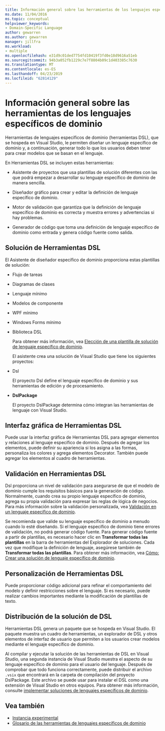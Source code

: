 ```yaml
---
title: Información general sobre las herramientas de los lenguajes específicos de dominio
ms.date: 11/04/2016
ms.topic: conceptual
helpviewer_keywords:
- Domain-Specific Language
author: gewarren
ms.author: gewarren
manager: jillfra
ms.workload:
- multiple
ms.openlocfilehash: e31d9c01ded7754fd10419f3fd0e18d9616a51eb
ms.sourcegitcommit: 94b3a052fb1229c7e7f8804b09c1d403385c7630
ms.translationtype: MT
ms.contentlocale: es-ES
ms.lasthandoff: 04/23/2019
ms.locfileid: "62814129"
---
```

# <a name="overview-of-domain-specific-language-tools"></a>Información general sobre las herramientas de los lenguajes específicos de dominio
Herramientas de lenguajes específicos de dominio (herramientas DSL), que se hospeda en Visual Studio, le permiten diseñar un lenguaje específico de dominio y, a continuación, generar todo lo que los usuarios deben tener para crear modelos que se basan en el lenguaje.

 En Herramientas DSL se incluyen estas herramientas:

- Asistente de proyectos que usa plantillas de solución diferentes con las que podrá empezar a desarrollar su lenguaje específico de dominio de manera sencilla.

- Diseñador gráfico para crear y editar la definición de lenguaje específico de dominio.

- Motor de validación que garantiza que la definición de lenguaje específico de dominio es correcta y muestra errores y advertencias si hay problemas.

- Generador de código que toma una definición de lenguaje específico de dominio como entrada y genera código fuente como salida.

## <a name="the-dsl-tools-solution"></a>Solución de Herramientas DSL
 El Asistente de diseñador específico de dominio proporciona estas plantillas de solución:

- Flujo de tareas

- Diagramas de clases

- Lenguaje mínimo

- Modelos de componente

- WPF mínimo

- Windows Forms mínimo

- Biblioteca DSL

  Para obtener más información, vea [Elección de una plantilla de solución de lenguaje específico de dominio](../modeling/choosing-a-domain-specific-language-solution-template.md).

  El asistente crea una solución de Visual Studio que tiene los siguientes proyectos:

- Dsl

   El proyecto Dsl define el lenguaje específico de dominio y sus herramientas de edición y de procesamiento.

- **DslPackage**

   El proyecto DslPackage determina cómo integran las herramientas de lenguaje con Visual Studio.

## <a name="the-dsl-tools-graphical-interface"></a>Interfaz gráfica de Herramientas DSL
 Puede usar la interfaz gráfica de Herramientas DSL para agregar elementos y relaciones al lenguaje específico de dominio. Después de agregar los elementos, puede definir su apariencia si los asigna a las formas, personaliza los colores y agrega elementos Decorator. También puede agregar los elementos al cuadro de herramientas.

## <a name="validation-in-dsl-tools"></a>Validación en Herramientas DSL
 Dsl proporciona un nivel de validación para asegurarse de que el modelo de dominio cumple los requisitos básicos para la generación de código. Normalmente, cuando crea su propio lenguaje específico de dominio, agrega su propia validación para expresar las reglas de lógica de negocios. Para más información sobre la validación personalizada, vea [Validación en un lenguaje específico de dominio](../modeling/validation-in-a-domain-specific-language.md).

 Se recomienda que valide su lenguaje específico de dominio a menudo cuando lo esté diseñando. Si el lenguaje específico de dominio tiene errores de validación, no podrá generar código fuente. Para generar código fuente a partir de plantillas, es necesario hacer clic en **Transformar todas las plantillas** en la barra de herramientas del Explorador de soluciones. Cada vez que modifique la definición de lenguaje, asegúrese también de **Transformar todas las plantillas**. Para obtener más información, vea [Cómo: Crear una solución de lenguaje específico de dominio](../modeling/how-to-create-a-domain-specific-language-solution.md).

## <a name="customization-of-dsl-tools"></a>Personalización de Herramientas DSL
 Puede proporcionar código adicional para refinar el comportamiento del modelo y definir restricciones sobre el lenguaje. Si es necesario, puede realizar cambios importantes mediante la modificación de plantillas de texto.

## <a name="distributing-your-dsl-solution"></a>Distribución de la solución de DSL
 Herramientas DSL genera un paquete que se hospeda en Visual Studio. El paquete muestra un cuadro de herramientas, un explorador de DSL y otros elementos de interfaz de usuario que permiten a los usuarios crear modelos mediante el lenguaje específico de dominio.

 Al compilar y ejecutar la solución de las herramientas de DSL en Visual Studio, una segunda instancia de Visual Studio muestra el aspecto de su lenguaje específico de dominio para el usuario del lenguaje. Después de comprobar que todo funciona correctamente, puede distribuir el archivo `.vsix` que encontrará en la carpeta de compilación del proyecto DslPackage. Este archivo se puede usar para instalar el DSL como una extensión de Visual Studio en otros equipos.  Para obtener más información, consulte [implementar soluciones de lenguajes específicos de dominio](../modeling/deploying-domain-specific-language-solutions.md).

## <a name="see-also"></a>Vea también

- [Instancia experimental](../extensibility/the-experimental-instance.md)
- [Glosario de las herramientas de lenguajes específicos de dominio](https://msdn.microsoft.com/ca5e84cb-a315-465c-be24-76aa3df276aa)